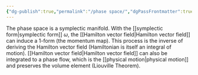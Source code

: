 ```yaml
---
{"dg-publish":true,"permalink":"/phase space/","dgPassFrontmatter":true,"created":"2024-11-24T12:31:27.014+01:00","updated":"2024-11-30T17:54:38.368+01:00"}
---
```



The phase space is a symplectic manifold. With the [[symplectic form\|symplectic form]] $\omega$, the [[Hamilton vector field\|Hamilton vector field]] can induce a 1-form (the momentum map). This process is the inverse of deriving the Hamilton vector field (Hamiltonian is itself an integral of motion).
[[Hamilton vector field\|Hamilton vector field]] can also be integrated to a phase flow, which is the [[physical motion\|physical motion]] and preserves the volume element (Liouville Theorem).